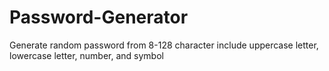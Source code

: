 # Password-Generator
Generate random password from 8-128 character include uppercase letter, lowercase letter, number, and symbol
